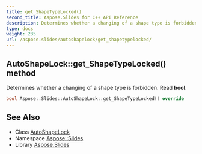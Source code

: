 ```yaml
---
title: get_ShapeTypeLocked()
second_title: Aspose.Slides for C++ API Reference
description: Determines whether a changing of a shape type is forbidden. Read bool.
type: docs
weight: 235
url: /aspose.slides/autoshapelock/get_shapetypelocked/
---
```

## AutoShapeLock::get_ShapeTypeLocked() method


Determines whether a changing of a shape type is forbidden. Read **bool**.

```cpp
bool Aspose::Slides::AutoShapeLock::get_ShapeTypeLocked() override
```

## See Also

* Class [AutoShapeLock](../)
* Namespace [Aspose::Slides](../../)
* Library [Aspose.Slides](../../../)